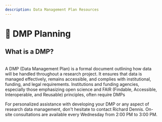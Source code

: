 ```yaml
---
description: Data Management Plan Resources
---
```


# 🔴 DMP Planning

## What is a DMP?

\
A DMP (Data Management Plan) is a formal document outlining how data will be handled throughout a research project. It ensures that data is managed effectively, remains accessible, and complies with institutional, funding, and legal requirements. Institutions and funding agencies, especially those emphasizing open science and FAIR (Findable, Accessible, Interoperable, and Reusable) principles, often require DMPs

For personalized assistance with developing your DMP or any aspect of research data management, don't hesitate to contact Richard Dennis. On-site consultations are available every Wednesday from 2:00 PM to 3:00 PM.

